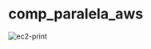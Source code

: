 # comp_paralela_aws
![ec2-print](https://github.com/Josebentivi/comp_paralela_aws/assets/94560949/461dbae5-b92c-40a6-8978-885c57006bb1)
